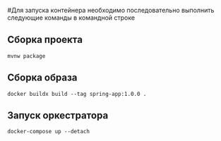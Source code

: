 #Для запуска контейнера необходимо последовательно выполнить следующие команды в командной строке
## Сборка проекта
```
mvnw package
```

## Cборка образа
```
docker buildx build --tag spring-app:1.0.0 .
```

## Запуск оркестратора
```
docker-compose up --detach
```
